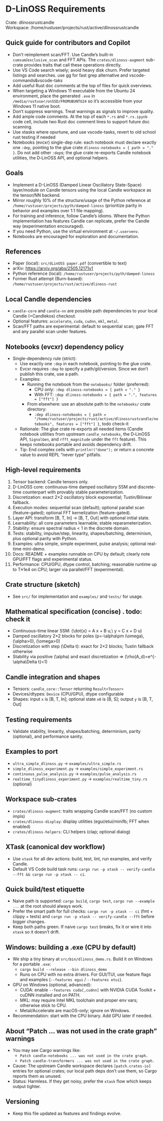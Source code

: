 # D-LinOSS Requirements

Crate: dlinossrustcandle  
Workspace: /home/rustuser/projects/rust/active/dlinossrustcandle

## Quick guide for contributors and Copilot

- Don’t reimplement scan/FFT. Use Candle’s built-in `cumsum`/`exclusive_scan` and FFT APIs. The `crates/dlinoss-augment` sub-crate provides traits that call these operations directly.
- Use VS Code search wisely; avoid heavy disk churn. Prefer targeted listings and searches. use gg for fast grep alternative and vscode-commands&vscode-taks
- Add useful Rust doc comments at the top of files for quick overviews.
- When targeting a Windows 11 executable from the Ubuntu 24 environment, place the generated `.exe` in `/media/rustuser/onSSD/FROMUBUNTU24` so it’s accessible from your Windows 11 native boot.
- Don’t suppress warnings. Treat warnings as signals to improve quality.
- Add ample code comments. At the top of each `*.rs` and `*.rs.ipynb` code cell, include two Rust doc comment lines to support future doc scanning.
- Use xtasks where opurtune, and use vscode-tasks, revert to old school rust testing if needed
- Notebooks (evcxr) single-dep rule: each notebook must declare exactly one `:dep`, pointing to the glue 
crate `dlinoss-notebooks = { path = "." }`. Do not add other `:dep`s; the glue crate re-exports Candle notebook utilities, the D‑LinOSS API, and optional  helpers.

## Goals

- Implement a D-LinOSS (Damped Linear Oscillatory State-Space) layer/module on Candle tensors using the local Candle workspace as the tensor/NN backend.
- Mirror roughly 10% of the structure/usage of the Python reference at `/home/rustuser/projects/pyth/damped-linoss` (prioritize parity in behavior and examples over 1:1 file mapping).
- For training and inference, follow Candle’s idioms. Where the Python implementation has features Candle can replicate, prefer the Candle way (experimentation encouraged).
- If you need Python, use the virtual environment at `~/.uservenv`.
- Notebooks are encouraged for exploration and documentation.

## References

- Paper (local): `src/dLinOSS paper.pdf` (convertible to text)
- arXiv: https://arxiv.org/abs/2505.12171v1
- Python reference (local): `/home/rustuser/projects/pyth/damped-linoss`
- Former Rust attempt (Burn-based): `/home/rustuser/projects/rust/active/dlinoss-rust`

## Local Candle dependencies

- `candle-core` and `candle-nn` are possible path dependencies to your local Candle (=Candlekos) checkout.
- Optional features: `accelerate`, `cuda`, `cudnn`, `mkl`, `metal`.
- Scan/FFT paths are experimental: default to sequential scan; gate FFT and any parallel scan under features.

## Notebooks (evcxr) dependency policy

- Single-dependency rule (strict):
	- Use exactly one `:dep` in each notebook, pointing to the glue crate.
	- Evcxr requires `:dep` to specify a path/git/version. Since we don’t publish this crate, use a path.
	- Examples:
		- Running the notebook from the `notebooks/` folder (preferred):
			- CPU only: `:dep dlinoss-notebooks = { path = "." }`
			- With FFT: `:dep dlinoss-notebooks = { path = ".", features = ["fft"] }`
		- From elsewhere: use an absolute path to the `notebooks/` crate directory:
			- `:dep dlinoss-notebooks = { path = "/home/rustuser/projects/rust/active/dlinossrustcandle/notebooks", features = ["fft"] }`, todo check-it
	- Rationale: The glue crate re-exports all needed items (Candle notebook utilities from upstream `candle_notebooks`, the D‑LinOSS API, `SignalGen`, and `rfft_magnitude` under the `fft` feature). This keeps notebooks portable and avoids dependency drift.
	- Tip: End complex cells with `println!("done");` or return a concrete value to avoid REPL “never type” pitfalls.


## High-level requirements

1. Tensor backend: Candle tensors only.
2. D-LinOSS core: continuous-time damped oscillatory SSM and discrete-time counterpart with provably stable parameterization.
3. Discretization: exact 2×2 oscillatory block exponential; Tustin/Bilinear fallback.
4. Execution modes: sequential scan (default); optional parallel scan (feature-gated); optional FFT kernelization (feature-gated).
5. Layer API: transform [B, T, In] → [B, T, Out] with optional initial state.
6. Learnability: all core parameters learnable; stable reparameterization.
7. Stability: ensure spectral radius < 1 in the discrete domain.
8. Tests: stability, impulse/step, linearity, shapes/batching, determinism, plus optional parity with Python.
9. Examples: ultra simple, simple experiment, pulse analysis; optional real-time mini-demo.
10. Docs: README + examples runnable on CPU by default; clearly note GPU/FFT flags and experimental status.
11. Performance: CPU/GPU, dtype control, batching; reasonable runtime up to T≈1e4 on CPU; larger via parallel/FFT (experimental).

## Crate structure (sketch)

- See `src/` for implementation and `examples/` and `tests/` for usage.

## Mathematical specification (concise) .   todo: check it

- Continuous-time linear SSM: \(\dot{x} = A x + B u,\ y = C x + D u\)
- Damped oscillatory 2×2 blocks for poles \(p=-\alpha\pm i\omega\), \(\alpha>0\), \(\omega>0\)
- Discretization with step \(\Delta t\): exact for 2×2 blocks; Tustin fallback otherwise
- Stability via positive \(\alpha\) and exact discretization ⇒ \(\rho(A_d)=e^{-\alpha\Delta t}<1\)

## Candle integration and shapes

- Tensors: `candle_core::Tensor` returning `Result<Tensor>`
- Devices/dtypes: `Device` (CPU/GPU), dtype configurable
- Shapes: input `x` is [B, T, In]; optional state `x0` is [B, S]; output `y` is [B, T, Out]

## Testing requirements

- Validate stability, linearity, shapes/batching, determinism, parity (optional), and performance sanity.

## Examples to port

- `ultra_simple_dlinoss.py` → `examples/ultra_simple.rs`
- `simple_dlinoss_experiment.py` → `examples/simple_experiment.rs`
- `continuous_pulse_analysis.py` → `examples/pulse_analysis.rs`
- `realtime_tinydlinoss_experiment.py` → `examples/realtime_tiny.rs` (optional)

## Workspace sub-crates

- `crates/dlinoss-augment`: traits wrapping Candle scan/FFT (no custom impls)
- `crates/dlinoss-display`: display utilities (egui/etui/minifb; FFT when enabled)
- `crates/dlinoss-helpers`: CLI helpers (clap; optional dialog)

## XTask (canonical dev workflow)

- Use `xtask` for all dev actions: build, test, lint, run examples, and verify Candle.
- Default VS Code build task runs: `cargo run -p xtask -- verify-candle --fft && cargo run -p xtask -- ci`.

## Quick build/test etiquette

- Naive path is supported: `cargo build`, `cargo test`, `cargo run --example ...` at the root should always work.
- Prefer the smart path for full checks: `cargo run -p xtask -- ci` (fmt + clippy + tests) and `cargo run -p xtask -- verify-candle --fft` before bigger changes.
- Keep both paths green. If naive `cargo test` breaks, fix it or wire it into `xtask` so it doesn’t drift.

## Windows: building a .exe (CPU by default)

- We ship a tiny binary at `src/bin/dlinoss_demo.rs`. Build it on Windows for a portable `.exe`:
	- `cargo build --release --bin dlinoss_demo`
	- Runs on CPU with no extra drivers. For GUI/TUI, use feature flags and examples (`--features egui` / `--features etui`).
- GPU on Windows (optional, advanced):
	- CUDA: enable `--features cuda[,cudnn]` with NVIDIA CUDA Toolkit + cuDNN installed and on PATH.
	- MKL: may require Intel MKL toolchain and proper env vars; otherwise stick to CPU.
	- Metal/Accelerate are macOS-only; ignore on Windows.
- Recommendation: start with the CPU binary. Add GPU later if needed.

## About “Patch ... was not used in the crate graph” warnings

- You may see Cargo warnings like:
	- `Patch candle-notebooks ... was not used in the crate graph.`
	- `Patch candle-transformers ... was not used in the crate graph.`
- Cause: The upstream Candle workspace declares `[patch.crates-io]` entries for optional crates; our local path deps don’t use them, so Cargo reports them as unused.
- Status: Harmless. If they get noisy, prefer the `xtask` flow which keeps output tighter.

## Versioning

- Keep this file updated as features and findings evolve.